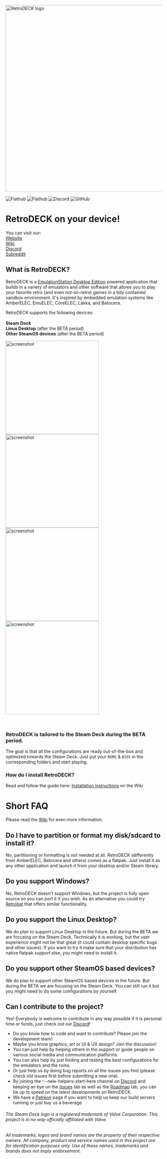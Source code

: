 <p float="center">
    <img src="https://github.com/XargonWan/RetroDECK/blob/main/res/logo.png?raw=true" alt="RetroDECK logo" width="600"/>
</p>

![Flathub](https://img.shields.io/flathub/downloads/net.retrodeck.retrodeck)
![Flathub](https://img.shields.io/flathub/v/net.retrodeck.retrodeck)
![Discord](https://img.shields.io/discord/951662718102962256?label=discord)
![GitHub](https://img.shields.io/github/license/XargonWan/RetroDECK)

# RetroDECK on your device!

You can visit our:<br/>
[Website](https://retrodeck.net) <br/>
[Wiki](https://github.com/XargonWan/RetroDECK/wiki) <br/>
[Discord](https://discord.gg/Dz3szYsP8g)<br/>
[Subreddit](https://www.reddit.com/r/retrodeck)

## What is RetroDECK?
RetroDECK is a [EmulationStation Desktop Edition](https://es-de.org) powered application that builds in a variety of emulators and other software that allows you to play your favorite retro (and even not-so-retro) games in a tidy contained sandbox environment. It's inspired by embedded emulation systems like AmberELEC, EmuELEC, CoreELEC, Lakka, and Batocera.

RetroDECK supports the following devices: 
<br/><br/>
**Steam Deck**
<br/>
**Linux Desktop** (after the BETA period)
<br/>
**Other SteamOS devices** (after the BETA period)

<p float="center">
<img src="https://github.com/XargonWan/RetroDECK/blob/main/res/screenshots/screen03.jpeg?raw=true" alt="screenshot" width="300"/>
<img src="https://github.com/XargonWan/RetroDECK/blob/main/res/screenshots/screen04.jpeg?raw=true" alt="screenshot" width="300"/><br/>
<img src="https://github.com/XargonWan/RetroDECK/blob/main/res/screenshots/screen05.jpeg?raw=true" alt="screenshot" width="300"/>
<img src="https://github.com/XargonWan/RetroDECK/blob/main/res/screenshots/screen06.jpeg?raw=true" alt="screenshot" width="300"/>
</p>
<br/>

### RetroDECK is tailored to the Steam Deck during the BETA period.
The goal is that all the configurations are ready out-of-the-box and optimized towards the Steam Deck. Just put your `ROMS` & `BIOS` in the corresponding folders and start playing.

### How do I install RetroDECK?
Read and follow the guide here: [Installation instructions](https://github.com/XargonWan/RetroDECK/wiki/How-to:-Getting-started) on the Wiki

# Short FAQ

Please read the [Wiki](https://github.com/XargonWan/RetroDECK/wiki) for even more information.

## Do I have to partition or format my disk/sdcard to install it?
No, partitioning or formatting is not needed at all. RetroDECK (differently from AmberELEC, Batocera and others) comes as a flatpak. Just install it as any other application and launch it from your desktop and/or Steam library. 

## Do you support Windows?
No, RetroDECK doesn't support Windows, but the project is fully open source so you can port it if you wish. 
As an alternative you could try [Retrobat](https://www.retrobat.org/) that offers similar functionality.

## Do you support the Linux Desktop?
We do plan to support Linux Desktop in the future. But during the BETA we are focusing on the Steam Deck. Technically it is working, but the user experience might not be that great (it could contain desktop specific bugs and other issues). If you want to try it make sure that your distribution has native flatpak support else, you might need to install it.

## Do you support other SteamOS based devices?
We do plan to support other SteamOS based devices in the future. But during the BETA we are focusing on the Steam Deck.
You can still run it but you might need to do some configurations by yourself.

## Can I contribute to the project?
Yes! Everybody is welcome to contribute in any way possible if it is personal time or funds, just check out our [Discord](https://discord.gg/Dz3szYsP8g)!
- Do you know how to code and want to contribute? Please join the development team! 
- Maybe you know graphics, art or UI & UX design? Join the discussion!
- You can just help by helping others in the support or guide people on various social media and communication platforms.
- You can also help by just finding and testing the best configurations for the emulators and the roms.
- Or just help us by doing bug reports on all the issues you find (please check old issues first before submitting a new one).
- By joining the ✨-new-helpers-start-here channel on [Discord](https://discord.gg/sYPezmEn) and keeping an eye on the [issues](https://github.com/XargonWan/RetroDECK/issues) tab as well as the [Roadmap](https://github.com/XargonWan/RetroDECK/milestones) tab, you can be up to speed on the latest developments on RetroDECK.
- We have a [Patreon](https://www.patreon.com/RetroDECK) page if you want to help us keep our build servers running or just buy us a beverage

###### The Steam Deck logo is a registered trademark of Valve Corporation. This project is in no way officially affiliated with Valve.<br/>

###### All trademarks, logos and brand names are the property of their respective owners. All company, product and service names used in this project are for identification purposes only. Use of these names, trademarks and brands does not imply endorsement.
